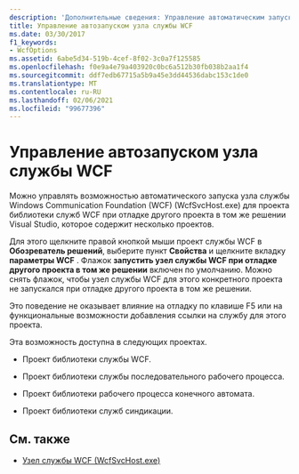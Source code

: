 ```yaml
---
description: 'Дополнительные сведения: Управление автоматическим запуском узла службы WCF'
title: Управление автозапуском узла службы WCF
ms.date: 03/30/2017
f1_keywords:
- WcfOptions
ms.assetid: 6abe5d34-519b-4cef-8f02-3c0a7f125585
ms.openlocfilehash: f0e9a4e79a403920c0bc6a512b30fb038b2aa1f4
ms.sourcegitcommit: ddf7edb67715a5b9a45e3dd44536dabc153c1de0
ms.translationtype: MT
ms.contentlocale: ru-RU
ms.lasthandoff: 02/06/2021
ms.locfileid: "99677396"
---
```

# <a name="controlling-auto-launching-of-wcf-service-host"></a>Управление автозапуском узла службы WCF

Можно управлять возможностью автоматического запуска узла службы Windows Communication Foundation (WCF) (WcfSvcHost.exe) для проекта библиотеки служб WCF при отладке другого проекта в том же решении Visual Studio, которое содержит несколько проектов.  
  
 Для этого щелкните правой кнопкой мыши проект службы WCF в **Обозреватель решений**, выберите пункт **Свойства** и щелкните вкладку **параметры WCF** . Флажок **запустить узел службы WCF при отладке другого проекта в том же решении** включен по умолчанию. Можно снять флажок, чтобы узел службы WCF для этого конкретного проекта не запускался при отладке другого проекта в том же решении.  
  
 Это поведение не оказывает влияние на отладку по клавише F5 или на функциональные возможности добавления ссылки на службу для этого проекта.  
  
 Эта возможность доступна в следующих проектах.  
  
- Проект библиотеки службы WCF.  
  
- Проект библиотеки службы последовательного рабочего процесса.  
  
- Проект библиотеки рабочего процесса конечного автомата.  
  
- Проект библиотеки служб синдикации.  
  
## <a name="see-also"></a>См. также

- [Узел службы WCF (WcfSvcHost.exe)](wcf-service-host-wcfsvchost-exe.md)

